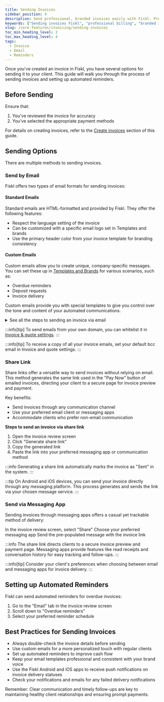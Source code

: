 ```yaml
---
title: Sending Invoices
sidebar_position: 4
description: Send professional, branded invoices easily with Fiskl. Provide clear billing statements and flexible payment options to clients.
keywords: ["Sending invoices Fiskl", "professional billing", "branded invoices", "payment options"]
slug: /core-features/invoicing/sending-invoices
toc_min_heading_level: 2
toc_max_heading_level: 4
tags:
  - Invoice
  - Email
  - Reminders
---
```


Once you've created an invoice in Fiskl, you have several options for sending it to your client. This guide will walk you through the process of sending invoices and setting up automated reminders.

## Before Sending

Ensure that:

1. You've reviewed the invoice for accuracy
1. You've selected the appropriate payment methods

For details on creating invoices, refer to the [Create invoices](./creating-invoices.md) section of this guide.

## Sending Options

There are multiple methods to sending invoices.

### Send by Email

Fiskl offers two types of email formats for sending invoices:

#### Standard Emails

Standard emails are HTML-formatted and provided by Fiskl. They offer the following features:

- Respect the language setting of the invoice
- Can be customized with a specific email logo set in Templates and brands
- Use the primary header color from your invoice template for branding consistency

#### Custom Emails

Custom emails allow you to create unique, company-specific messages. You can set these up in [Templates and Brands](/docs/settings/template-brand-settings#custom-emails) for various scenarios, such as:

- Overdue reminders
- Deposit requests
- Invoice delivery

Custom emails provide you with special templates to give you control over the tone and content of your automated communications.

<details>

<summary>See all the steps to sending an invoice via email</summary>

1. Click on the "Email" tab in the invoice review screen
2. Choose between standard or custom email format
3. Edit the email text if needed
4. Add Cc or Bcc recipients if required
5. Click "Send"

</details>

:::info[tip]
To send emails from your own domain, you can whitelist it in [Invoice & quote settings](/docs/settings/invoice-quote-settings).
:::

:::info[tip]
To receive a copy of all your invoice emails, set your default bcc email in Invoice and quote settings.
:::

### Share Link

Share links offer a versatile way to send invoices without relying on email. This method generates the same link used in the "Pay Now" button of emailed invoices, directing your client to a secure page for invoice preview and payment.

Key benefits:
- Send invoices through any communication channel
- Use your preferred email client or messaging apps
- Accommodate clients who prefer non-email communication

**Steps to send an invoice via share link**

1. Open the invoice review screen
1. Click "Generate share link"
1. Copy the generated link
1. Paste the link into your preferred messaging app or communication method

:::info
Generating a share link automatically marks the invoice as "Sent" in the system.
:::

:::tip
On Android and iOS devices, you can send your invoice directly through any messaging platform. This process generates and sends the link via your chosen message service.
:::

### Send via Messaging App

Sending invoices through messaging apps offers a casual yet trackable method of delivery:

In the invoice review screen, select "Share"
Choose your preferred messaging app
Send the pre-populated message with the invoice link

:::info
The share link directs clients to a secure invoice preview and payment page. Messaging apps provide features like read receipts and conversation history for easy tracking and follow-ups.
:::

:::info[tip]
Consider your client's preferences when choosing between email and messaging apps for invoice delivery.
:::

## Setting up Automated Reminders

Fiskl can send automated reminders for overdue invoices:

1. Go to the "Email" tab in the invoice review screen
2. Scroll down to "Overdue reminders"
3. Select your preferred reminder schedule

## Best Practices for Sending Invoices

- Always double-check the invoice details before sending
- Use custom emails for a more personalized touch with regular clients
- Set up automated reminders to improve cash flow
- Keep your email templates professional and consistent with your brand voice
- Use the Fiskl Android and iOS apps to receive push notifications on invoice delivery statuses
- Check your notifications and emails for any failed delivery notifications

Remember: Clear communication and timely follow-ups are key to maintaining healthy client relationships and ensuring prompt payments.
